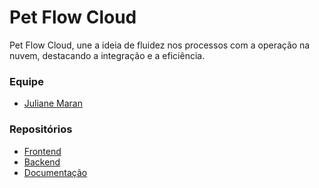 # Pet Flow Cloud

Pet Flow Cloud, une a ideia de fluidez nos processos com a operação na nuvem, destacando a integração e a eficiência.

### Equipe

* [Juliane Maran](https://github.com/JulianeMaran32)

### Repositórios

* [Frontend](https://github.com/my-final-project/frontend)
* [Backend](https://github.com/my-final-project/backend)
* [Documentação](https://github.com/my-final-project/documents)